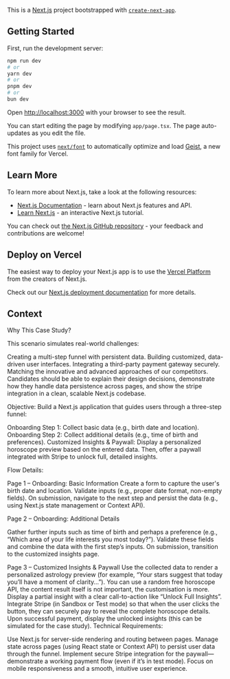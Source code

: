 This is a [Next.js](https://nextjs.org) project bootstrapped with [`create-next-app`](https://nextjs.org/docs/app/api-reference/cli/create-next-app).

## Getting Started

First, run the development server:

```bash
npm run dev
# or
yarn dev
# or
pnpm dev
# or
bun dev
```

Open [http://localhost:3000](http://localhost:3000) with your browser to see the result.

You can start editing the page by modifying `app/page.tsx`. The page auto-updates as you edit the file.

This project uses [`next/font`](https://nextjs.org/docs/app/building-your-application/optimizing/fonts) to automatically optimize and load [Geist](https://vercel.com/font), a new font family for Vercel.

## Learn More

To learn more about Next.js, take a look at the following resources:

- [Next.js Documentation](https://nextjs.org/docs) - learn about Next.js features and API.
- [Learn Next.js](https://nextjs.org/learn) - an interactive Next.js tutorial.

You can check out [the Next.js GitHub repository](https://github.com/vercel/next.js) - your feedback and contributions are welcome!

## Deploy on Vercel

The easiest way to deploy your Next.js app is to use the [Vercel Platform](https://vercel.com/new?utm_medium=default-template&filter=next.js&utm_source=create-next-app&utm_campaign=create-next-app-readme) from the creators of Next.js.

Check out our [Next.js deployment documentation](https://nextjs.org/docs/app/building-your-application/deploying) for more details.

## Context

Why This Case Study?

This scenario simulates real-world challenges:

Creating a multi-step funnel with persistent data.
Building customized, data-driven user interfaces.
Integrating a third-party payment gateway securely.
Matching the innovative and advanced approaches of our competitors.
Candidates should be able to explain their design decisions, demonstrate how they handle data persistence across pages, and show the stripe integration in a clean, scalable Next.js codebase.

Objective: Build a Next.js application that guides users through a three-step funnel:

Onboarding Step 1: Collect basic data (e.g., birth date and location).
Onboarding Step 2: Collect additional details (e.g., time of birth and preferences).
Customized Insights & Paywall: Display a personalized horoscope preview based on the entered data. Then, offer a paywall integrated with Stripe to unlock full, detailed insights.

Flow Details:

Page 1 – Onboarding: Basic Information
Create a form to capture the user's birth date and location.
Validate inputs (e.g., proper date format, non-empty fields).
On submission, navigate to the next step and persist the data (e.g., using Next.js state management or Context API).

Page 2 – Onboarding: Additional Details

Gather further inputs such as time of birth and perhaps a preference (e.g., “Which area of your life interests you most today?”).
Validate these fields and combine the data with the first step’s inputs.
On submission, transition to the customized insights page.

Page 3 – Customized Insights & Paywall
Use the collected data to render a personalized astrology preview (for example, “Your stars suggest that today you’ll have a moment of clarity…”). You can use a random free horoscope API, the content result itself is not important, the customisation is more.
Display a partial insight with a clear call-to-action like “Unlock Full Insights”.
Integrate Stripe (in Sandbox or Test mode) so that when the user clicks the button, they can securely pay to reveal the complete horoscope details.
Upon successful payment, display the unlocked insights (this can be simulated for the case study).
Technical Requirements:

Use Next.js for server-side rendering and routing between pages.
Manage state across pages (using React state or Context API) to persist user data through the funnel.
Implement secure Stripe integration for the paywall—demonstrate a working payment flow (even if it’s in test mode).
Focus on mobile responsiveness and a smooth, intuitive user experience.